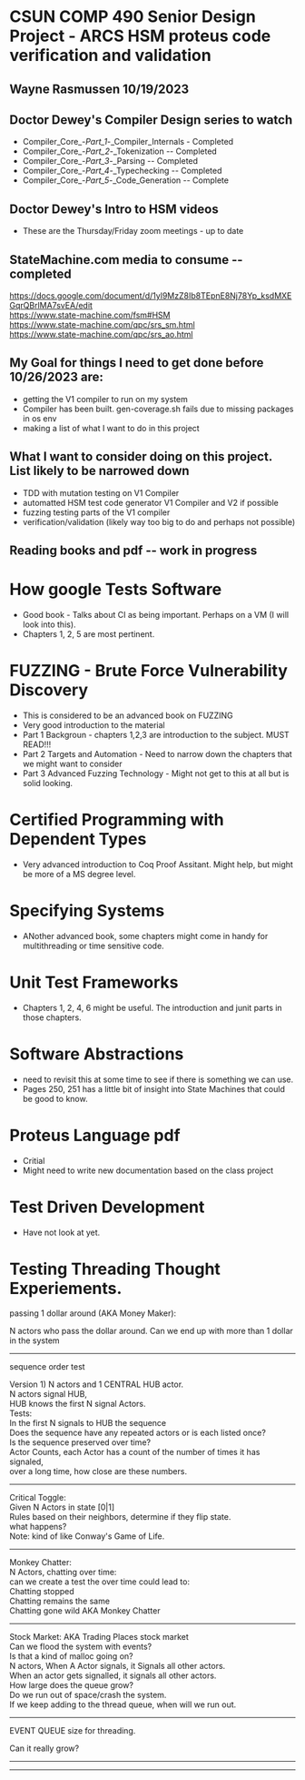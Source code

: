 # CSUN COMP 490 Senior Design Project - ARCS HSM proteus code verification and validation

## Wayne Rasmussen   10/19/2023 ##

## Doctor Dewey's Compiler Design series to watch ##
  - Compiler_Core_-_Part_1_-_Compiler_Internals  - Completed
  - Compiler_Core_-_Part_2_-_Tokenization  -- Completed
  - Compiler_Core_-_Part_3_-_Parsing  -- Completed
  - Compiler_Core_-_Part_4_-_Typechecking  -- Completed
  - Compiler_Core_-_Part_5_-_Code_Generation  -- Complete

## Doctor Dewey's Intro to HSM videos ##
  - These are the Thursday/Friday zoom meetings - up to date

## StateMachine.com media to consume -- completed ##

<https://docs.google.com/document/d/1yl9MzZ8Ib8TEpnE8Nj78Yp_ksdMXEGqrQBrlMA7svEA/edit> \
<https://www.state-machine.com/fsm#HSM> \
<https://www.state-machine.com/qpc/srs_sm.html> \
<https://www.state-machine.com/qpc/srs_ao.html>

## My Goal for things I need to get done before 10/26/2023 are: ##
  - getting the V1 compiler to run on my system
  - Compiler has been built.  gen-coverage.sh fails due to missing packages in os env
  - making a list of what I want to do in this project

## What I want to consider doing on this project.  List likely to be narrowed down ##
  - TDD with mutation testing on V1 Compiler
  - automatted HSM test code generator V1 Compiler and V2 if possible
  - fuzzing testing parts of the V1 compiler
  - verification/validation (likely way too big to do and perhaps not possible)

## Reading books and pdf -- work in progress ##
# How google Tests Software #
  - Good book - Talks about CI as being important. Perhaps on a VM (I will look into this).
  - Chapters 1, 2, 5 are most pertinent.
# FUZZING - Brute Force Vulnerability Discovery #
  - This is considered to be an advanced book on FUZZING
  - Very good introduction to the material
  - Part 1 Backgroun - chapters 1,2,3 are introduction to the subject.  MUST READ!!!
  - Part 2 Targets and Automation - Need to narrow down the chapters that we might want to consider
  - Part 3 Advanced Fuzzing Technology - Might not get to this at all but is solid looking.
# Certified Programming with Dependent Types #
  - Very advanced introduction to Coq Proof Assitant.  Might help, but might be more of a MS degree level.
# Specifying Systems #
  - ANother advanced book, some chapters might come in handy for multithreading or time sensitive code.
# Unit Test Frameworks #
  - Chapters 1, 2, 4, 6 might be useful.  The introduction and junit parts in those chapters.
# Software Abstractions #
  - need to revisit this at some time to see if there is something we can use.
  - Pages 250, 251 has a little bit of insight into State Machines that could be good to know.
# Proteus Language pdf #
  - Critial
  - Might need to write new documentation based on the class project
# Test Driven Development #
  - Have not look at yet.
# Testing Threading Thought Experiements.
passing 1 dollar around (AKA Money Maker):

N actors who pass the dollar around.  Can we end up with more than 1 dollar in the system

***************

sequence order test

Version 1)  N actors and 1 CENTRAL HUB actor.  
N actors signal HUB,  
HUB knows the first N signal Actors.  
Tests:  
	In the first N signals to HUB the sequence  
		Does the sequence have any repeated actors or is each listed once?  
	Is the sequence preserved over time?  
	Actor Counts, each Actor has a count of the number of times it has signaled,  
		over a long time, how close are these numbers.  


***************

Critical Toggle:  
Given N Actors in state [0|1]  
Rules based on their neighbors, determine if they flip state.  
	what happens?  
Note:  kind of like Conway's Game of Life.  

***************

Monkey Chatter:  
N Actors, chatting over time:  
can we create a test the over time could lead to:  
	Chatting stopped  
	Chatting remains the same  
	Chatting gone wild AKA Monkey Chatter  

***************

Stock Market:  AKA Trading Places stock market  
Can we flood the system with events?  
Is that a kind of malloc going on?  
N actors, When A Actor signals, it Signals all other actors.  
When an actor gets signalled, it signals all other actors.  
How large does the queue grow?  
Do we run out of space/crash the system.  
If we keep adding to the thread queue, when will we run out.  

***************

EVENT QUEUE size for threading.  

Can it really grow?  
***************
***************

